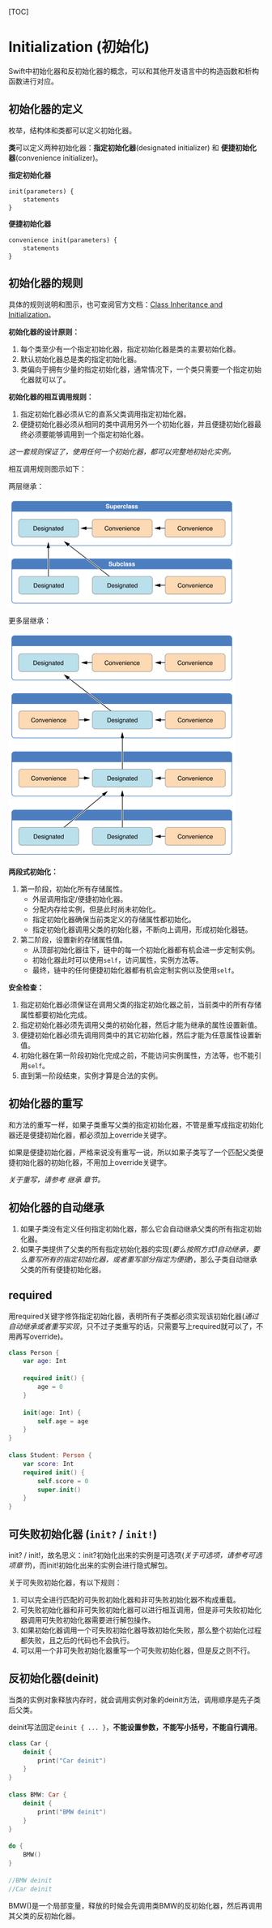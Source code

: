 [TOC]



# Initialization (初始化)

Swift中初始化器和反初始化器的概念，可以和其他开发语言中的构造函数和析构函数进行对应。



## 初始化器的定义

枚举，结构体和类都可以定义初始化器。

**类**可以定义两种初始化器：**指定初始化器**(designated initializer) 和 **便捷初始化器**(convenience initializer)。

**指定初始化器**

```pseudocode
init(parameters) {
    statements
}
```

**便捷初始化器**

```pseudocode
convenience init(parameters) {
    statements
}
```



## 初始化器的规则

具体的规则说明和图示，也可查阅官方文档：[Class Inheritance and Initialization](https://docs.swift.org/swift-book/LanguageGuide/Initialization.html#ID216)。

**初始化器的设计原则：**

1. 每个类至少有一个指定初始化器，指定初始化器是类的主要初始化器。
2. 默认初始化器总是类的指定初始化器。
3. 类偏向于拥有少量的指定初始化器，通常情况下，一个类只需要一个指定初始化器就可以了。

**初始化器的相互调用规则：**

1. 指定初始化器必须从它的直系父类调用指定初始化器。
2. 便捷初始化器必须从相同的类中调用另外一个初始化器，并且便捷初始化器最终必须要能够调用到一个指定初始化器。

*这一套规则保证了，使用任何一个初始化器，都可以完整地初始化实例。*

相互调用规则图示如下：

两层继承：

<img src="Resources/initializerDelegation01_2x.png" style="zoom:50%;" />

更多层继承：

<img src="Resources/initializerDelegation02_2x.png" style="zoom:50%;" />

**两段式初始化：**

1. 第一阶段，初始化所有存储属性。
   - 外层调用指定/便捷初始化器。
   - 分配内存给实例，但是此时尚未初始化。
   - 指定初始化器确保当前类定义的存储属性都初始化。
   - 指定初始化器调用父类的初始化器，不断向上调用，形成初始化器链。
2. 第二阶段，设置新的存储属性值。
   - 从顶部初始化器往下，链中的每一个初始化器都有机会进一步定制实例。
   - 初始化器此时可以使用`self`，访问属性，实例方法等。
   - 最终，链中的任何便捷初始化器都有机会定制实例以及使用`self`。

**安全检查：**

1. 指定初始化器必须保证在调用父类的指定初始化器之前，当前类中的所有存储属性都要初始化完成。
2. 指定初始化器必须先调用父类的初始化器，然后才能为继承的属性设置新值。
3. 便捷初始化器必须先调用同类中的其它初始化器，然后才能为任意属性设置新值。
4. 初始化器在第一阶段初始化完成之前，不能访问实例属性，方法等，也不能引用`self`。
5. 直到第一阶段结束，实例才算是合法的实例。



## 初始化器的重写

和方法的重写一样，如果子类重写父类的指定初始化器，不管是重写成指定初始化器还是便捷初始化器，都必须加上override关键字。

如果是便捷初始化器，严格来说没有重写一说，所以如果子类写了一个匹配父类便捷初始化器的初始化器，不用加上override关键字。

*关于重写，请参考 继承 章节。*



## 初始化器的自动继承

1. 如果子类没有定义任何指定初始化器，那么它会自动继承父类的所有指定初始化器。
2. 如果子类提供了父类的所有指定初始化器的实现(*要么按照方式1自动继承，要么重写所有的指定初始化器，或者重写部分指定为便捷*)，那么子类自动继承父类的所有便捷初始化器。



## required

用required关键字修饰指定初始化器，表明所有子类都必须实现该初始化器(*通过自动继承或者重写实现*，只不过子类重写的话，只需要写上required就可以了，不用再写override)。

```swift
class Person {
    var age: Int
    
    required init() {
        age = 0
    }
    
    init(age: Int) {
        self.age = age
    }
}

class Student: Person {
    var score: Int
    required init() {
        self.score = 0
        super.init()
    }
}
```



## 可失败初始化器 (`init?` / `init!`)

init? / init!，故名思义：init?初始化出来的实例是可选项(*关于可选项，请参考可选项章节*)，而init!初始化出来的实例会进行隐式解包。

关于可失败初始化器，有以下规则：

1. 可以完全进行匹配的可失败初始化器和非可失败初始化器不构成重载。
2. 可失败初始化器和非可失败初始化器可以进行相互调用，但是非可失败初始化器调用可失败初始化器需要进行解包操作。
3. 如果初始化器调用一个可失败初始化器导致初始化失败，那么整个初始化过程都失败，且之后的代码也不会执行。
4. 可以用一个非可失败初始化器重写一个可失败初始化器，但是反之则不行。



## 反初始化器(deinit)

当类的实例对象释放内存时，就会调用实例对象的deinit方法，调用顺序是先子类后父类。

deinit写法固定`deinit { ... }`，**不能设置参数，不能写小括号，不能自行调用**。

```swift
class Car {
    deinit {
        print("Car deinit")
    }
}

class BMW: Car {
    deinit {
        print("BMW deinit")
    }
}

do {
    BMW()
}

//BMW deinit
//Car deinit
```

BMW()是一个局部变量，释放的时候会先调用类BMW的反初始化器，然后再调用其父类的反初始化器。